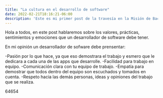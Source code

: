 ```yaml
---
title: "La cultura en el desarrollo de software"
date: 2022-02-21T18:16:21-06:00
description: 'Este es mi primer post de la travesía en la Misión de Backend con Node JS de Launch X.'
---
```


Hola a todos, en este post hablaremos sobre los valores, prácticas, sentimientos y emociones que un desarrollador de software debe tener.

En mi opinión un desarrollador de sofware debe prensentar:

-Pasión por lo que hace, ya que eso demostrara el trabajo y esmero que le dedicara a cada una de las apps que desarrolle.
-Facilidad para trabajo en equipo.
-Comunicación clara con tu equipo de trabajo.
-Empatía para demostrar que todos dentro del equipo son escuchados y tomados en cuenta.
-Respeto hacia las demás personas, ideas y opiniones del trabajo que se realiza.

64654





